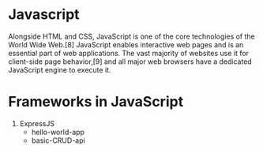 # Javascript

Alongside HTML and CSS, JavaScript is one of the core technologies of the World Wide Web.[8] JavaScript enables interactive web pages and is an essential part of web applications. The vast majority of websites use it for client-side page behavior,[9] and all major web browsers have a dedicated JavaScript engine to execute it.

# Frameworks in JavaScript

1. ExpressJS
   - hello-world-app
   - basic-CRUD-api
